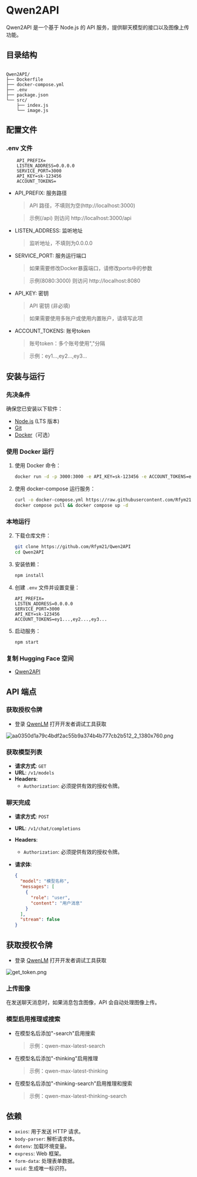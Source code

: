 # Qwen2API

Qwen2API 是一个基于 Node.js 的 API 服务，提供聊天模型的接口以及图像上传功能。

## 目录结构

```

Qwen2API/
├── Dockerfile
├── docker-compose.yml
├── .env
├── package.json
└── src/
    ├── index.js
    └── image.js

```

## 配置文件

### .env 文件

```plaintext
    API_PREFIX=
    LISTEN_ADDRESS=0.0.0.0
    SERVICE_PORT=3000
    API_KEY=sk-123456
    ACCOUNT_TOKENS=
```

- API_PREFIX: 服务路径
    > API 路径，不填则为空(http://localhost:3000)

    > 示例(/api) 则访问 http://localhost:3000/api
- LISTEN_ADDRESS: 监听地址
    > 监听地址，不填则为0.0.0.0

- SERVICE_PORT: 服务运行端口
    > 如果需要修改Docker暴露端口，请修改ports中的参数

    >示例(8080:3000) 则访问 http://localhost:8080
- API_KEY: 密钥
    > API 密钥 (非必填)

    > 如果需要使用多账户或使用内置账户，请填写此项
- ACCOUNT_TOKENS: 账号token
    > 账号token：多个账号使用","分隔

    > 示例：ey1...,ey2...,ey3...

## 安装与运行

### 先决条件

确保您已安装以下软件：

- [Node.js](https://nodejs.org/) (LTS 版本)
- [Git](https://git-scm.com/)
- [Docker](https://www.docker.com/)（可选）

### 使用 Docker 运行

1. 使用 Docker 命令：

   ```bash
   docker run -d -p 3000:3000 -e API_KEY=sk-123456 -e ACCOUNT_TOKENS=ey1...,ey2...,ey3... --name qwen2api rfym21/qwen2api:latest
   ```

2. 使用 docker-compose 运行服务：

   ```bash
   curl -o docker-compose.yml https://raw.githubusercontent.com/Rfym21/Qwen2API/refs/heads/main/docker-compose.yml
   docker compose pull && docker compose up -d
   ```

### 本地运行

2. 下载仓库文件：

   ```bash
   git clone https://github.com/Rfym21/Qwen2API
   cd Qwen2API
   ```

2. 安装依赖：

   ```bash
   npm install
   ```

3. 创建 `.env` 文件并设置变量：

   ```plaintext
   API_PREFIX=
   LISTEN_ADDRESS=0.0.0.0
   SERVICE_PORT=3000
   API_KEY=sk-123456
   ACCOUNT_TOKENS=ey1...,ey2...,ey3...
   ```

4. 启动服务：

   ```bash
   npm start
   ```

### 复制 Hugging Face 空间

- [Qwen2API](https://huggingface.co/spaces/devme/q2waepnilm)

## API 端点

### 获取授权令牌

- 登录 [QwenLM](https://chat.qwenlm.ai) 打开开发者调试工具获取

![aa0350d1a79c4bdf2ac55b9a374b4b777cb2b512_2_1380x760.png](https://s2.loli.net/2025/02/21/syXqpR3V5OAcDol.png)

### 获取模型列表

- **请求方式**: `GET`
- **URL**: `/v1/models`
- **Headers**:
  - `Authorization`: 必须提供有效的授权令牌。

### 聊天完成

- **请求方式**: `POST`
- **URL**: `/v1/chat/completions`
- **Headers**:
  - `Authorization`: 必须提供有效的授权令牌。
- **请求体**:

  ```json
  {
    "model": "模型名称",
    "messages": [
      {
        "role": "user",
        "content": "用户消息"
      }
    ],
    "stream": false
  }
  ```

## 获取授权令牌

- 登录 [QwenLM](https://chat.qwenlm.ai) 打开开发者调试工具获取

![get_token.png](https://s2.loli.net/2025/02/21/syXqpR3V5OAcDol.png)

### 上传图像

在发送聊天消息时，如果消息包含图像，API 会自动处理图像上传。

### 模型启用推理或搜索

- 在模型名后添加"-search"启用搜索

  > 示例：qwen-max-latest-search

- 在模型名后添加"-thinking"启用推理

  > 示例：qwen-max-latest-thinking

- 在模型名后添加"-thinking-search"启用推理和搜索

  > 示例：qwen-max-latest-thinking-search

## 依赖

- `axios`: 用于发送 HTTP 请求。
- `body-parser`: 解析请求体。
- `dotenv`: 加载环境变量。
- `express`: Web 框架。
- `form-data`: 处理表单数据。
- `uuid`: 生成唯一标识符。
